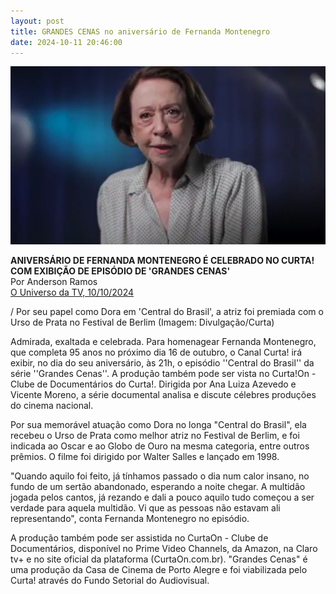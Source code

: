 ```yaml
---
layout: post
title: GRANDES CENAS no aniversário de Fernanda Montenegro
date: 2024-10-11 20:46:00
---
```

![](/uploads/grc-fernanda.jpg)

**ANIVERSÁRIO DE FERNANDA MONTENEGRO É CELEBRADO NO CURTA! COM EXIBIÇÃO DE EPISÓDIO DE 'GRANDES CENAS'**\
Por Anderson Ramos\
[O Universo da TV, 10/10/2024](https://www.ouniversodatv.com/2024/10/aniversario-de-fernanda-montenegro-e.html)



/ Por seu papel como Dora em 'Central do Brasil', a atriz foi premiada com o Urso de Prata no Festival de Berlim (Imagem: Divulgação/Curta)

Admirada, exaltada e celebrada. Para homenagear Fernanda Montenegro, que completa 95 anos no próximo dia 16 de outubro, o Canal Curta! irá exibir, no dia do seu aniversário, às 21h, o episódio ''Central do Brasil'' da série ''Grandes Cenas''. A produção também pode ser vista no Curta!On - Clube de Documentários do Curta!. Dirigida por Ana Luiza Azevedo e Vicente Moreno, a série documental analisa e discute célebres produções do cinema nacional.

Por sua memorável atuação como Dora no longa "Central do Brasil", ela recebeu o Urso de Prata como melhor atriz no Festival de Berlim, e foi indicada ao Oscar e ao Globo de Ouro na mesma categoria, entre outros prêmios. O filme foi dirigido por Walter Salles e lançado em 1998.

"Quando aquilo foi feito, já tínhamos passado o dia num calor insano, no fundo de um sertão abandonado, esperando a noite chegar. A multidão jogada pelos cantos, já rezando e dali a pouco aquilo tudo começou a ser verdade para aquela multidão. Vi que as pessoas não estavam ali representando", conta Fernanda Montenegro no episódio.

A produção também pode ser assistida no CurtaOn - Clube de Documentários, disponível no Prime Video Channels, da Amazon, na Claro tv+ e no site oficial da plataforma (CurtaOn.com.br). "Grandes Cenas" é uma produção da Casa de Cinema de Porto Alegre e foi viabilizada pelo Curta! através do Fundo Setorial do Audiovisual.
